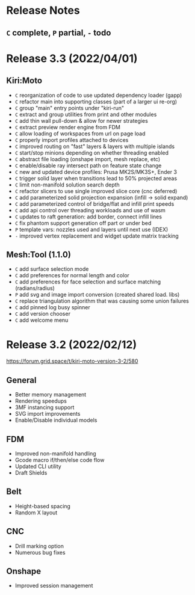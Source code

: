 # Release Notes

## `C` complete, `P` partial, `-` todo


# Release 3.3 (2022/04/01)

## Kiri:Moto

* `C` reorganization of code to use updated dependency loader (gapp)
* `C` refactor main into supporting classes (part of a larger ui re-org)
* `C` group "main" entry points under "kiri-run"
* `C` extract and group utilities from print and other modules
* `C` add thin wall pull-down & allow for newer strategies
* `C` extract preview render engine from FDM
* `C` allow loading of workspaces from url on page load
* `C` properly import profiles attached to devices
* `C` improved routing on "fast" layers & layers with multiple islands
* `C` start/stop minions depending on whether threading enabled
* `C` abstract file loading (onshape import, mesh replace, etc)
* `C` enable/disable ray intersect path on feature state change
* `C` new and updated device profiles: Prusa MK2S/MK3S+, Ender 3
* `C` trigger solid layer when transitions lead to 50% projected areas
* `C` limit non-manifold solution search depth
* `C` refactor slicers to use single improved slice core (cnc deferred)
* `C` add parameterized solid projection expansion (infill -> solid expand)
* `C` add parameterized control of bridge/flat and infill print speeds
* `C` add api control over threading workloads and use of wasm
* `C` updates to raft generation: add border, connect infill lines
* `C` fix phantom support generation off part or under bed
* `P` template vars: nozzles used and layers until next use (IDEX)
* `-` improved vertex replacement and widget update matrix tracking

## Mesh:Tool (1.1.0)

* `C` add surface selection mode
* `C` add preferences for normal length and color
* `C` add preferences for face selection and surface matching (radians/radius)
* `P` add svg and image import conversion (created shared load. libs)
* `C` replace triangulation algorithm that was causing some union failures
* `C` add pinned log busy spinner
* `C` add version chooser
* `C` add welcome menu


# Release 3.2 (2022/02/12)

https://forum.grid.space/t/kiri-moto-version-3-2/580

## General

* Better memory management
* Rendering speedups
* 3MF instancing support
* SVG import improvements
* Enable/Disable individual models

## FDM

* Improved non-manifold handling
* Gcode macro if/then/else code flow
* Updated CLI utility
* Draft Shields

## Belt

* Height-based spacing
* Random X layout

## CNC

* Drill marking option
* Numerous bug fixes

## Onshape

* Improved session management
